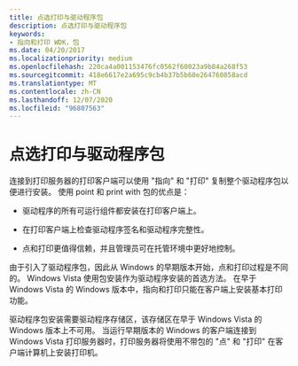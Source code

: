 ```yaml
---
title: 点选打印与驱动程序包
description: 点选打印与驱动程序包
keywords:
- 指向和打印 WDK，包
ms.date: 04/20/2017
ms.localizationpriority: medium
ms.openlocfilehash: 220ca4a001153476fc0562f60023a9b84a268f53
ms.sourcegitcommit: 418e6617e2a695c9cb4b37b5b60e264760858acd
ms.translationtype: MT
ms.contentlocale: zh-CN
ms.lasthandoff: 12/07/2020
ms.locfileid: "96807563"
---
```

# <a name="point-and-print-with-driver-packages"></a>点选打印与驱动程序包


连接到打印服务器的打印客户端可以使用 "指向" 和 "打印" 复制整个驱动程序包以便进行安装。 使用 point 和 print with 包的优点是：

-   驱动程序的所有可运行组件都安装在打印客户端上。

-   在打印客户端上检查驱动程序签名和驱动程序完整性。

-   点和打印更值得信赖，并且管理员可在托管环境中更好地控制。

由于引入了驱动程序包，因此从 Windows 的早期版本开始，点和打印过程是不同的。 Windows Vista 使用包安装作为驱动程序安装的首选方法。 在早于 Windows Vista 的 Windows 版本中，指向和打印只能在客户端上安装基本打印功能。

驱动程序包安装需要驱动程序存储区，该存储区在早于 Windows Vista 的 Windows 版本上不可用。 当运行早期版本的 Windows 的客户端连接到 Windows Vista 打印服务器时，打印服务器将使用不带包的 "点" 和 "打印" 在客户端计算机上安装打印机。

 

 




